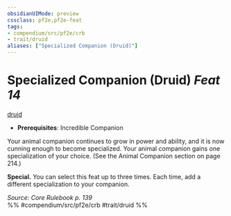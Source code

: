 ```yaml
---
obsidianUIMode: preview
cssclass: pf2e,pf2e-feat
tags:
- compendium/src/pf2e/crb
- trait/druid
aliases: ["Specialized Companion (Druid)"]
---
```

# Specialized Companion (Druid)  *Feat 14*  
[druid](Reference/Rules/Traits/druid.md "Druid Class Trait")  

- **Prerequisites**: Incredible Companion

Your animal companion continues to grow in power and ability, and it is now cunning enough to become specialized. Your animal companion gains one specialization of your choice. (See the Animal Companion section on page 214.)

**Special.** You can select this feat up to three times. Each time, add a different specialization to your companion.

*Source: Core Rulebook p. 139*  
%% #compendium/src/pf2e/crb #trait/druid %%